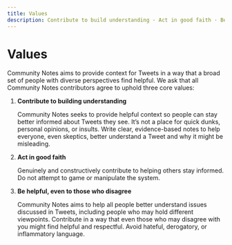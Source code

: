 ```yaml
---
title: Values
description: Contribute to build understanding · Act in good faith · Be helpful, even to those who disagree
---
```


# Values

Community Notes aims to provide context for Tweets in a way that a broad set of people with diverse perspectives find helpful. We ask that all Community Notes contributors agree to uphold three core values:

1. **Contribute to building understanding**

   Community Notes seeks to provide helpful context so people can stay better informed about Tweets they see. It’s not a place for quick dunks, personal opinions, or insults. Write clear, evidence-based notes to help everyone, even skeptics, better understand a Tweet and why it might be misleading.

2. **Act in good faith**

   Genuinely and constructively contribute to helping others stay informed. Do not attempt to game or manipulate the system.

3. **Be helpful, even to those who disagree**

   Community Notes aims to help all people better understand issues discussed in Tweets, including people who may hold different viewpoints. Contribute in a way that even those who may disagree with you might find helpful and respectful. Avoid hateful, derogatory, or inflammatory language.
